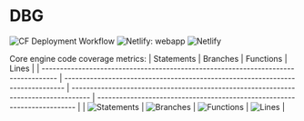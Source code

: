# DBG

![CF Deployment Workflow](https://github.com/alexqguo/drinking-board-game-v3/actions/workflows/deploy-app.yml/badge.svg)
![Netlify: webapp](https://img.shields.io/netlify/97ad68cf-c78b-4fb2-86ae-999e50e13cf1?label=Netlify%3A%20webapp)
![Netlify](https://img.shields.io/netlify/582df6fd-88da-4f34-8cfd-7acfb5a4602b?label=Netlify%3A%20docsite)

Core engine code coverage metrics:
| Statements | Branches | Functions | Lines |
| ---------------------------------------------------------------------------------- | ------------------------------------------------------------------------------ | ----------------------------------------------------------------------------------- | ------------------------------------------------------------------------ |
| ![Statements](https://img.shields.io/badge/statements-94.7%25-brightgreen.svg?style=flat) | ![Branches](https://img.shields.io/badge/branches-88.91%25-yellow.svg?style=flat) | ![Functions](https://img.shields.io/badge/functions-96.47%25-brightgreen.svg?style=flat) | ![Lines](https://img.shields.io/badge/lines-94.7%25-brightgreen.svg?style=flat) |
